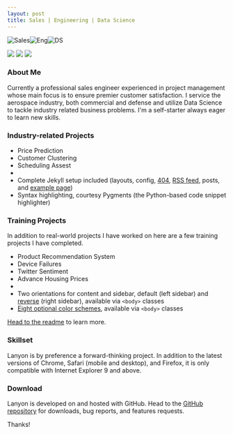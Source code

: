 ```yaml
---
layout: post
title: Sales | Engineering | Data Science
---
```

![Sales](/blog/public/power-of-the-handshake-.jpg)![Eng](/blog/public/electronics.jpg)![DS](/blog/public/datascience1.jpg)



<div id="cf4a" class="shadow">
  <img class="1" src="/blog/public/power-of-the-handshake-.jpg" />
  <img class="2" src="/blog/public/electronics.jpg" />
  <img class="3" src="/blog/public/datascience1.jpg" />
</div>


### About Me

Currently a professional sales engineer experienced in project management whose main focus is to ensure premier customer satisfaction. I service the aerospace industry, both commercial and defense and utilize Data Science to tackle industry related business problems. I'm a self-starter always eager to learn new skills. 

### Industry-related Projects

* Price Prediction
* Customer Clustering
* Scheduling Assest
* 
* Complete Jekyll setup included (layouts, config, [404](/404), [RSS feed](/atom.xml), posts, and [example page](/about))
* Syntax highlighting, courtesy Pygments (the Python-based code snippet highlighter)

### Training Projects

In addition to real-world projects I have worked on here are a few training projects I have completed. 

* Product Recommendation System
* Device Failures
* Twitter Sentiment
* Advance Housing Prices
* 
* Two orientations for content and sidebar, default (left sidebar) and [reverse](https://github.com/poole/lanyon#reverse-layout) (right sidebar), available via `<body>` classes
* [Eight optional color schemes](https://github.com/poole/lanyon#themes), available via `<body>` classes

[Head to the readme](https://github.com/poole/lanyon#readme) to learn more.

### Skillset

Lanyon is by preference a forward-thinking project. In addition to the latest versions of Chrome, Safari (mobile and desktop), and Firefox, it is only compatible with Internet Explorer 9 and above.

### Download

Lanyon is developed on and hosted with GitHub. Head to the <a href="https://github.com/poole/lanyon">GitHub repository</a> for downloads, bug reports, and features requests.

Thanks!
